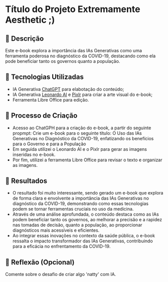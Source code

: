 # Título do Projeto Extremamente Aesthetic ;)

## 📒 Descrição
Este e-book explora a importância das IAs Generativas como uma ferramenta poderosa no diagnóstico da COVID-19, destacando como ela pode beneficiar tanto os governos quanto a população.

## 🤖 Tecnologias Utilizadas
* IA Generativa [ChatGPT](https://chat.openai.com/) para elabotação do conteúdo;
* IA Generativa [Leonardo AI](https://leonardo.ai/) e [Pixlr](https://pixlr.com/pt/) para criar a arte visual do e-book;
* Ferramenta Libre Office para edição.

## 🧐 Processo de Criação
* Acesso ao ChatGPH para a criação do e-book, a partir do seguinte propmpt: Crie um e-book para o seguinte título: O Uso das IAs Generativas no Diagnóstico da COVID-19, enfatizando os benefícios para o Governo e para a População
* Em seguida utilizei o Leonardo AI e o Pixlr para gerar as imagens inseridas no e-book.
* Por fim, utilizei a ferramenta Libre Office para revisar o texto e organizar as imagens.

## 🚀 Resultados
* O resultado foi muito interessante, sendo gerado um e-book que explora de forma clara e envolvente a importância das IAs Generativas no diagnóstico da COVID-19, demonstrando como essas tecnologias podem se tornar ferramentas cruciais no uso da medicina.
* Através de uma análise aprofundada, o conteúdo destaca como as IAs podem beneficiar tanto os governos, ao melhorar a precisão e a rapidez nas tomadas de decisão, quanto a população, ao proporcionar diagnósticos mais acessíveis e eficientes.
* Ao integrar essas inovações no contexto da saúde pública, o e-book ressalta o impacto transformador das IAs Generativas, contribuindo para a eficácia no enfrentamento da COVID-19.

## 💭 Reflexão (Opcional)
Comente sobre o desafio de criar algo 'natty' com IA.
